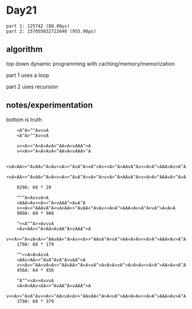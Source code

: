 # Day21

```
part 1: 125742 (88.80µs)
part 2: 157055032722640 (955.90µs)
```

## algorithm

top down dynamic programming with caching/memory/memorization

part 1 uses a loop

part 2 uses recursion

## notes/experimentation

bottom is truth

```
    <A^A>^^AvvvA
    <A^A>^^AvvvA

    v<<A>>^A<A>AvA<^AA>A<vAAA^>A
    v<<A>>^A<A>AvA<^AA>A<vAAA>^A

    <vA<AA>>^AvAA<^A>Av<<A>>^AvA^A<vA^>Av<<A>^A>AAvA^Av<<A>A^>AAA<Av>A^A
    <vA<AA>>^AvAA<^A>A<v<A>>^AvA^A<vA>^A<v<A>^A>AAvA^A<v<A>A>^AAAvA<^A>A
    
    029A: 68 * 29

    ^^^A<AvvvA>A
    <AAA>Av<<A>>^A<vAAA^>AvA^A
    v<<A>>^AAAvA^A<vA<AA>>^AvAA<^A>Av<<A>A^>AAA<Av>A^A<vA^>A<A>A
    980A: 60 * 980

    ^<<A^^A>>AvvvA
    <Av<AA>>^A<AA>AvAA^A<vAAA^>A
    v<<A>>^A<vA<A>>^AAvAA<^A>Av<<A>>^AAvA^A<vA^>AA<A>Av<<A>A^>AAA<Av>A^A
    179A: 68 * 179

    ^^<<A>A>AvvA
    <AAv<AA>>^AvA^AvA^A<vAA^>A
    v<<A>>^AA<vA<A>>^AAvAA<^A>A<vA^>A<A>A<vA^>A<A>Av<<A>A^>AA<Av>A^A
    456A: 64 * 456

    ^A^^<<A>>AvvvA
    <A>A<AAv<AA>>^AvAA^A<vAAA^>A
    v<<A>>^AvA^Av<<A>>^AA<vA<A>>^AAvAA<^A>A<vA^>AA<A>Av<<A>A^>AAA<Av>A^A
    379A: 68 * 379
```